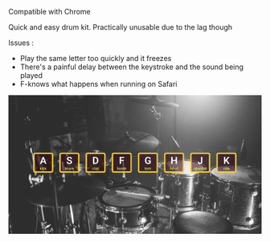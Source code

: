 Compatible with Chrome 

Quick and easy drum kit. Practically unusable due to the lag though

Issues :
  - Play the same letter too quickly and it freezes 
  - There's a painful delay between the keystroke and the sound being played 
  - F-knows what happens when running on Safari 



![](screen-grab.png)